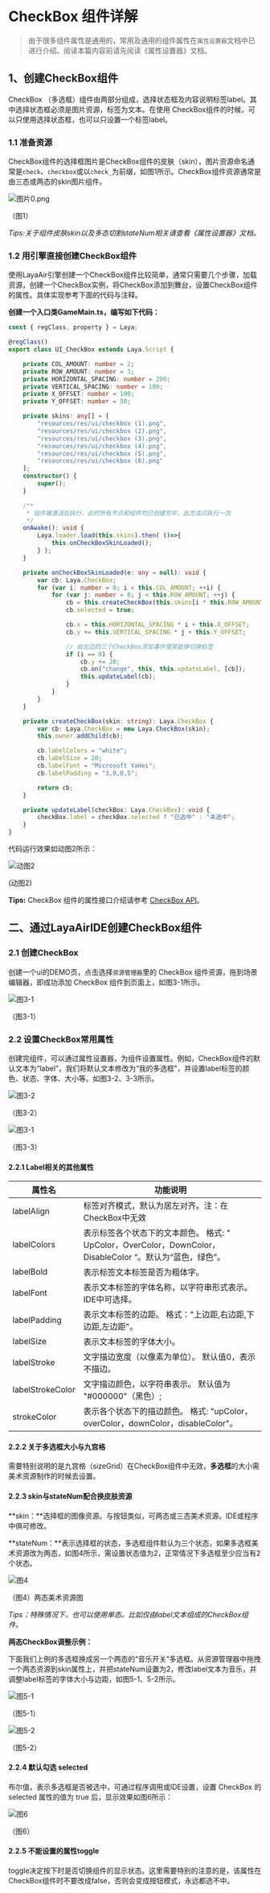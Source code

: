 # CheckBox 组件详解

> 由于很多组件属性是通用的，常用及通用的组件属性在`属性设置器`文档中已进行介绍。阅读本篇内容前请先阅读《属性设置器》文档。

## 1、创建CheckBox组件

 CheckBox （多选框）组件由两部分组成，选择状态框及内容说明标签label。其中选择状态框必须是图片资源，标签为文本。在使用 CheckBox组件的时候，可以只使用选择状态框，也可以只设置一个标签label。

### 1.1 准备资源

CheckBox组件的选择框图片是CheckBox组件的皮肤（skin），图片资源命名通常是`check`、`checkbox`或以`check_`为前缀，如图1所示。CheckBox组件资源通常是由三态或两态的skin图片组件。

![图片0.png](img/1.png)<br/>

 （图1）

*Tips:关于组件皮肤skin以及多态切割stateNum相关请查看《属性设置器》文档。*

### 1.2 用引擎直接创建CheckBox组件



使用LayaAir引擎创建一个CheckBox组件比较简单，通常只需要几个步骤，加载资源，创建一个CheckBox实例，将CheckBox添加到舞台，设置CheckBox组件的属性。具体实现参考下面的代码与注释。

**创建一个入口类GameMain.ts，编写如下代码：**

```typescript
const { regClass, property } = Laya;

@regClass()
export class UI_CheckBox extends Laya.Script {

	private COL_AMOUNT: number = 2;
	private ROW_AMOUNT: number = 3;
	private HORIZONTAL_SPACING: number = 200;
	private VERTICAL_SPACING: number = 100;
	private X_OFFSET: number = 100;
	private Y_OFFSET: number = 50;

	private skins: any[] = [
        "resources/res/ui/checkbox (1).png", 
        "resources/res/ui/checkbox (2).png", 
        "resources/res/ui/checkbox (3).png", 
        "resources/res/ui/checkbox (4).png", 
        "resources/res/ui/checkbox (5).png", 
        "resources/res/ui/checkbox (6).png"
    ];
    constructor() {
        super();
    }

    /**
     * 组件被激活后执行，此时所有节点和组件均已创建完毕，此方法只执行一次
     */
    onAwake(): void {
		Laya.loader.load(this.skins).then( ()=>{
            this.onCheckBoxSkinLoaded();
        } );
	}

	private onCheckBoxSkinLoaded(e: any = null): void {
		var cb: Laya.CheckBox;
		for (var i: number = 0; i < this.COL_AMOUNT; ++i) {
			for (var j: number = 0; j < this.ROW_AMOUNT; ++j) {
				cb = this.createCheckBox(this.skins[i * this.ROW_AMOUNT + j]);
				cb.selected = true;

				cb.x = this.HORIZONTAL_SPACING * i + this.X_OFFSET;
				cb.y += this.VERTICAL_SPACING * j + this.Y_OFFSET;

				// 给左边的三个CheckBox添加事件使其能够切换标签
				if (i == 0) {
					cb.y += 20;
					cb.on("change", this, this.updateLabel, [cb]);
					this.updateLabel(cb);
				}
			}
		}
	}

	private createCheckBox(skin: string): Laya.CheckBox {
		var cb: Laya.CheckBox = new Laya.CheckBox(skin);
		this.owner.addChild(cb);

		cb.labelColors = "white";
		cb.labelSize = 20;
		cb.labelFont = "Microsoft YaHei";
		cb.labelPadding = "3,0,0,5";

		return cb;
	}

	private updateLabel(checkBox: Laya.CheckBox): void {
		checkBox.label = checkBox.selected ? "已选中" : "未选中";
	}
}
```

代码运行效果如动图2所示：

![动图2](img/2.gif) <br />

 (动图2)



**Tips:** CheckBox 组件的属性接口介绍请参考 [CheckBox API](https://layaair.com/3.x/api/Chinese/index.html?version=3.0.0&type=2D&category=UI&class=laya.ui.CheckBox)。



## 二、通过LayaAirIDE创建CheckBox组件

### 2.1 创建CheckBox

 创建一个ui的DEMO页，点击选择`资源管理器`里的 CheckBox 组件资源，拖到场景编辑器，即成功添加 CheckBox 组件到页面上，如图3-1所示。   

![图3-1](img/3-1.png)<br/>

（图3-1）



### 2.2 设置CheckBox常用属性

创建完组件，可以通过属性设置器，为组件设置属性。例如，CheckBox组件的默认文本为“label”，我们将默认文本修改为“我的多选框”，并设置label标签的颜色、状态、字体、大小等。如图3-2、3-3所示。

![图3-2](img/3-2.png) <br/>

  （图3-2）

![图3-1](img/3-3.png)<br/>

（图3-3）



#### 2.2.1 Label相关的其他属性

| **属性名**       | **功能说明**                                                 |
| ---------------- | ------------------------------------------------------------ |
| labelAlign       | 标签对齐模式，默认为居左对齐。注：在CheckBox中无效           |
| labelColors      | 表示标签各个状态下的文本颜色。 格式: " UpColor，OverColor，DownColor，DisableColor “。默认为“蓝色，绿色”。 |
| labelBold        | 表示标签文本标签是否为粗体字。                               |
| labelFont        | 表示文本标签的字体名称，以字符串形式表示。IDE中可选择。      |
| labelPadding     | 表示文本标签的边距。 格式："上边距,右边距,下边距,左边距"。   |
| labelSize        | 表示文本标签的字体大小。                                     |
| labelStroke      | 文字描边宽度（以像素为单位）。 默认值0，表示不描边。         |
| labelStrokeColor | 文字描边颜色，以字符串表示。 默认值为 "#000000"（黑色）;     |
| strokeColor      | 表示各个状态下的描边颜色。 格式: "upColor，overColor，downColor，disableColor"。 |



#### 2.2.2  关于多选框大小与九宫格

需要特别说明的是九宫格（sizeGrid）在CheckBox组件中无效，**多选框**的大小需美术资源制作的时候去设置。

#### 2.2.3  skin与stateNum配合换皮肤资源

 **skin：**选择框的图像资源。与按钮类似，可两态或三态美术资源。IDE或程序中俱可修改。

**stateNum：**表示选择框的状态，多选框组件默认为三个状态，如果多选框美术资源改为两态，如图4所示，需设置状态值为2，正常情况下多选框至少应当有2个状态。

![图4](img/4.png)<br/>

  （图4）两态美术资源图

*Tips：特殊情况下，也可以使用单态。比如仅由label文本组成的CheckBox组件。*

**两态CheckBox调整示例：**

下面我们上例的多选框换成另一个两态的“音乐开关”多选框。从资源管理器中拖拽一个两态资源到skin属性上，并把stateNum设置为2，修改label文本为音乐，并调整label标签的字体大小与边距，如图5-1、5-2所示。

![图5-1](img/5-1.png)<br/>

  （图5-1）

![图5-2](img/5-2.png)<br/>

  （图5-2）



#### 2.2.4 默认勾选 selected

布尔值，表示多选框是否被选中，可通过程序调用或IDE设置，设置 CheckBox 的 selected 属性的值为 true 后，显示效果如图6所示：

![图6](img/6.png)<br/>

  （图6）

#### 2.2.5 不能设置的属性toggle

toggle决定按下时是否切换组件的显示状态。这里需要特别的注意的是，该属性在CheckBox组件时不要改成false，否则会变成按钮模式，永远都选不中。



